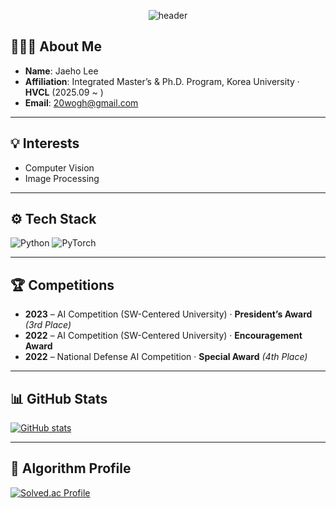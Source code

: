 <div align='center'>

![header](https://capsule-render.vercel.app/api?type=waving&height=200&color=gradient&text=LEE%20JAE%20HO&section=header&fontAlign=50&animation=fadeIn)

</div>

## 👨🏻‍🎓 About Me
- **Name**: Jaeho Lee  
- **Affiliation**: Integrated Master’s & Ph.D. Program, Korea University · **HVCL** (2025.09 ~ )  
- **Email**: 20wogh@gmail.com  

---

## 💡 Interests
- Computer Vision  
- Image Processing  

---

## ⚙ Tech Stack
![Python](https://img.shields.io/badge/Python-3776AB.svg?&style=for-the-badge&logo=Python&logoColor=white)
![PyTorch](https://img.shields.io/badge/PyTorch-EE4C2C.svg?&style=for-the-badge&logo=PyTorch&logoColor=white)

---

## 🏆 Competitions
- **2023** – AI Competition (SW-Centered University) · **President’s Award** *(3rd Place)*
- **2022** – AI Competition (SW-Centered University) · **Encouragement Award**  
- **2022** – National Defense AI Competition · **Special Award** *(4th Place)*

---

## 📊 GitHub Stats
[![GitHub stats](https://github-readme-stats.vercel.app/api?username=wogh999&show_icons=true&theme=vue)](https://github.com/wogh999/github-readme-stats)

---

## 📌 Algorithm Profile
[![Solved.ac Profile](http://mazassumnida.wtf/api/v2/generate_badge?boj=321wogh)](https://solved.ac/321wogh/)
